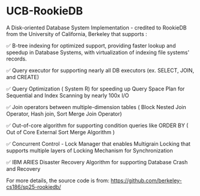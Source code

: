 # UCB-RookieDB
A Disk-oriented Database System Implementation - credited to RookieDB from the University of California, Berkeley that supports : 

✅ B-tree indexing for optimized support, providing faster lookup and speedup in Database Systems, with virtualization of indexing file systems' records.

✅ Query executor for supporting nearly all DB executors (ex. SELECT, JOIN, and CREATE)

✅ Query Optimization ( System R) for speeding up Query Space Plan for Sequential and Index Scanning by nearly 100x I/O 

✅ Join operators between multiple-dimension tables ( Block Nested Join Operator, Hash join, Sort Merge Join Operator) 

✅  Out-of-core algorithm for supporting condition queries like ORDER BY ( Out of Core External Sort Merge Algorithm ) 

✅ Concurrent Control - Lock Manager that enables Multigrain Locking that supports multiple layers of Locking Mechanism for Synchronization 

✅ IBM ARIES Disaster Recovery Algorithm for supporting Database Crash and Recovery


For more details, the source code is from: https://github.com/berkeley-cs186/sp25-rookiedb/
